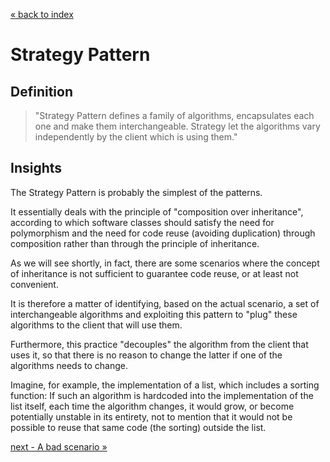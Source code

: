 [&laquo; back to index](../../README.md)
# Strategy Pattern
## Definition

> "Strategy Pattern defines a family of algorithms, encapsulates each one and make them interchangeable.
Strategy let the algorithms vary independently by the client which is using them."

## Insights

The Strategy Pattern is probably the simplest of the patterns.

It essentially deals with the principle of "composition over inheritance", according to which software classes should satisfy the need for polymorphism and the need for code reuse (avoiding duplication) through composition rather than through the principle of inheritance.

As we will see shortly, in fact, there are some scenarios where the concept of inheritance is not sufficient to guarantee code reuse, or at least not convenient.

It is therefore a matter of identifying, based on the actual scenario, a set of interchangeable algorithms and exploiting this pattern to "plug" these algorithms to the client that will use them.

Furthermore, this practice "decouples" the algorithm from the client that uses it, so that there is no reason to change the latter if one of the algorithms needs to change.

Imagine, for example, the implementation of a list, which includes a sorting function: If such an algorithm is hardcoded into the implementation of the list itself, each time the algorithm changes, it would grow, or become potentially unstable in its entirety, not to mention that it would not be possible to reuse that same code (the sorting) outside the list.

[next - A bad scenario &raquo;](02_badScenario.md)
